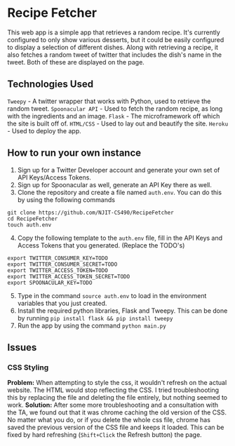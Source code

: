 # Recipe Fetcher
This web app is a simple app that retrieves a random recipe. It's currently configured to only show various desserts, but it could be easily configured to display a selection of different dishes. Along with retrieving a recipe, it also fetches a random tweet of twitter that includes the dish's name in the tweet. Both of these are displayed on the page.
## Technologies Used
`Tweepy` - A twitter wrapper that works with Python, used to retrieve the random tweet.
`Spoonacular API` - Used to fetch the random recipe, as long with the ingredients and an image.
`Flask` - The microframework off which the site is built off of.
`HTML/CSS` - Used to lay out and beautify the site.
`Heroku` - Used to deploy the app.

## How to run your own instance
1. Sign up for a Twitter Developer account and generate your own set of API Keys/Access Tokens.
2. Sign up for Spoonacular as well, generate an API Key there as well.
3. Clone the repository and create a file named `auth.env`. You can do this by using the following commands
```
git clone https://github.com/NJIT-CS490/RecipeFetcher
cd RecipeFetcher
touch auth.env
```
4. Copy the following template to the `auth.env` file, fill in the API Keys and Access Tokens that you generated. (Replace the TODO's)
```
export TWITTER_CONSUMER_KEY=TODO
export TWITTER_CONSUMER_SECRET=TODO
export TWITTER_ACCESS_TOKEN=TODO
export TWITTER_ACCESS_TOKEN_SECRET=TODO
export SPOONACULAR_KEY=TODO
```
5. Type in the command `source auth.env` to load in the environment variables that you just created.
6. Install the required python libraries, Flask and Tweepy. This can be done by running `pip install flask && pip install tweepy`
7. Run the app by using the command `python main.py`

## Issues
### CSS Styling
**Problem:** When attempting to style the css, it wouldn't refresh on the actual website. The HTML would stop reflecting the CSS. I tried troubleshooting this by replacing the file and deleting the file entirely, but nothing seemed to work.
**Solution:** After some more troubleshooting and a consultation with the TA, we found out that it was chrome caching the old version of the CSS. No matter what you do, or if you delete the whole css file, chrome has saved the previous version of the CSS file and keeps it loaded. This can be fixed by hard refreshing (`Shift+Click` the Refresh button) the page.